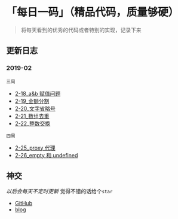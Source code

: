 # 「每日一码」（精品代码，质量够硬）

> 将每天看到的优秀的代码或者特别的实现，记录下来

## 更新日志

### 2019-02

`三周`

- [2-18_a&b 赋值问题](./2019_02/2-18_a&b赋值问题.md)
- [2-19\_金额分割](./2019_02/2-19_金额分割.md)
- [2-20\_文字省略号](./2019_02/2-20_文字省略号.md)
- [2-21\_数组去重](./2019_02/2-21_数组去重.md)
- [2-22\_整数交换](./2019_02/2-22_整数交换.md)

`四周`

- [2-25_proxy 代理](./2019_02/2-25_proxy代理.md)
- [2-26_empty 和 undefined](./2019_02/2-26_empty和undefined.md)

## 神交

_以后会每天不定时更新_ 觉得不错的话给个`star`

- [GitHub](https://github.com/xkloveme/dailyCode/)
- [blog](https://www.cnblogs.com/xkloveme/)
